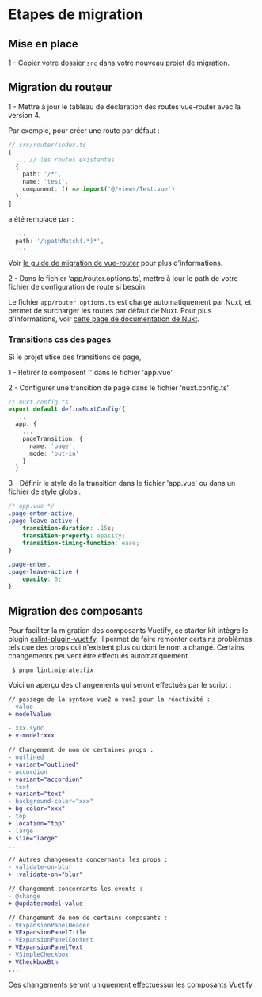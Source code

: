 # Etapes de migration

## Mise en place

1 - Copier votre dossier `src` dans votre nouveau projet de migration.

## Migration du routeur

1 - Mettre à jour le tableau de déclaration des routes vue-router avec la version 4.

Par exemple, pour créer une route par défaut :

``` ts
// src/router/index.ts
[
  ... // les routes existantes
  {
    path: '/*',
    name: 'test',
    component: () => import('@/views/Test.vue')
  },
]
```

a été remplacé par :

``` ts
  ...
  path: '/:pathMatch(.*)*',
  ...
```

Voir [le guide de migration de vue-router](https://router.vuejs.org/guide/migration/) pour plus d'informations.

2 - Dans le fichier ‘app/router.options.ts’, mettre à jour le path de votre fichier de configuration de route si besoin.

Le fichier `app/router.options.ts` est chargé automatiquement par Nuxt, et permet de surcharger les routes par défaut de
Nuxt.
Pour plus d'informations,
voir [cette page de documentation de Nuxt](https://nuxt.com/docs/guide/going-further/custom-routing).

### Transitions css des pages

Si le projet utise des transitions de page,

1 - Retirer le composent '<transition>' dans le fichier 'app.vue'

2 - Configurer une transition de page dans le fichier 'nuxt.config.ts'

``` ts
// nuxt.config.ts
export default defineNuxtConfig({
  ...
  app: {
    ...
    pageTransition: {
      name: 'page',
      mode: 'out-in'
    }
  }
```

3 - Définir le style de la transition dans le fichier 'app.vue' ou dans un fichier de style global.

``` css
/* app.vue */
.page-enter-active,
.page-leave-active {
	transition-duration: .15s;
	transition-property: opacity;
	transition-timing-function: ease;
}

.page-enter,
.page-leave-active {
	opacity: 0;
}
```

## Migration des composants

Pour faciliter la migration des composants Vuetify, ce starter kit intègre le
plugin [eslint-plugin-vuetify](https://github.com/vuetifyjs/eslint-plugin-vuetify).
Il permet de faire remonter certains problèmes tels que des props qui n'existent plus ou dont le nom a changé. Certains
changements peuvent être effectués automatiquement.

``` $ pnpm lint:migrate:fix```

Voici un aperçu des changements qui seront effectués par le script :

```diff
// passage de la syntaxe vue2 a vue3 pour la réactivité :
- value
+ modelValue

- xxx.sync
+ v-model:xxx

// Changement de nom de certaines props :
- outlined
+ variant="outlined"
- accordion
+ variant="accordion"
- text
+ variant="text"
- background-color="xxx"
+ bg-color="xxx"
- top
+ location="top"
- large
+ size="large"
...

// Autres changements concernants les props :
- validate-on-blur
+ :validate-on="blur"

// Changement concernants les events :
- @change
+ @update:model-value

// Changement de nom de certains composants :
- VExpansionPanelHeader
+ VExpansionPanelTitle
- VExpansionPanelContent
+ VExpansionPanelText
- VSimpleCheckbox
+ VCheckboxBtn
...
```
Ces changements seront uniquement effectuéssur les composants Vuetify.
